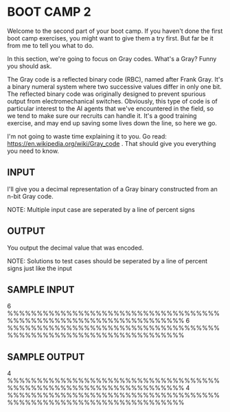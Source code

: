 <!-- RATING: EASY -->
<!-- NAME:  BOOT CAMP 2 -->
<!-- GENERATOR: generate.pl -->
# BOOT CAMP 2

Welcome to the second part of your boot camp. If you haven't done the first boot camp exercises, you might want to give them a try first. But far be it from me to tell you what to do.

In this section, we're going to focus on Gray codes. What's a Gray? Funny you should ask.

The Gray code is a reflected binary code (RBC), named after Frank Gray. It's a binary numeral system where two successive values differ in only one bit. The reflected binary code was originally designed to prevent spurious output from electromechanical switches. Obviously, this type of code is of particular interest to the AI agents that we've encountered in the field, so we tend to make sure our recruits can handle it. It's a good training exercise, and may end up saving some lives down the line, so here we go.

I'm not going to waste time explaining it to you. Go read: <a href="https://en.wikipedia.org/wiki/Gray_code" target="_blank">https://en.wikipedia.org/wiki/Gray_code</a> . That should give you everything you need to know.

## INPUT
I'll give you a decimal representation of a Gray binary constructed from an n-bit Gray code. 

NOTE: Multiple input case are seperated by a line of percent signs

## OUTPUT
You output the decimal value that was encoded.

NOTE: Solutions to test cases should be seperated by a line of percent signs just like the input

## SAMPLE INPUT
6
%%%%%%%%%%%%%%%%%%%%%%%%%%%%%%%%%%%%%%%%%%%%%%%%%%%%%%%%%%%%%%%%%%
6
%%%%%%%%%%%%%%%%%%%%%%%%%%%%%%%%%%%%%%%%%%%%%%%%%%%%%%%%%%%%%%%%%%

## SAMPLE OUTPUT
4
%%%%%%%%%%%%%%%%%%%%%%%%%%%%%%%%%%%%%%%%%%%%%%%%%%%%%%%%%%%%%%%%%%
4
%%%%%%%%%%%%%%%%%%%%%%%%%%%%%%%%%%%%%%%%%%%%%%%%%%%%%%%%%%%%%%%%%%
